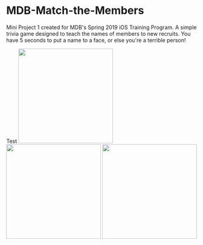 # MDB-Match-the-Members
Mini Project 1 created for MDB's Spring 2019 iOS Training Program. A simple trivia game designed to teach the names of members to new recruits. You have 5 seconds to put a name to a face, or else you're a terrible person!

<span>
<div style="display: inline-block">
  Test
<img src="https://i.imgur.com/1JqlQxi.png" width="250">
  </div>
<img src="https://i.imgur.com/m6Qmfwn.png" width="250">
<img src="https://i.imgur.com/TKhPlB8.png" width="250">
</span>

